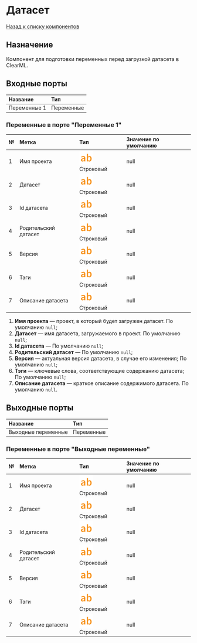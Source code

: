 # Датасет

[Назад к списку компонентов](../README.md)

## Назначение

Компонент для подготовки переменных перед загрузкой датасета в ClearML.

## Входные порты

| Название     | Тип        |
|:-------------|:-----------|
| Переменные 1 | Переменные |

### Переменные в порте "Переменные 1"

| №  | Метка                   | Тип                                   | Значение по умолчанию  |
|:---|:------------------------|:--------------------------------------|:-----------------------|
| 1  | Имя проекта             | ![](./img/string.svg) Строковый       |null                    |
| 2  | Датасет                 | ![](./img/string.svg) Строковый       |null                    |
| 3  | Id датасета             | ![](./img/string.svg) Строковый       |null                    |
| 4  | Родительский датасет    | ![](./img/string.svg) Строковый       |null                    |
| 5  | Версия                  | ![](./img/string.svg) Строковый       |null                    |
| 6  | Тэги                    | ![](./img/string.svg) Строковый       |null                    |
| 7  | Описание датасета       | ![](./img/string.svg) Строковый       |null                    |

1. **Имя проекта** — проект, в который будет загружен датасет. По умолчанию `null`;
2. **Датасет** — имя датасета, загружаемого в проект. По умолчанию `null`;             
3. **Id датасета** — По умолчанию `null`;   
4. **Родительский датасет** — По умолчанию `null`;   
5. **Версия** — актуальная версия датасета, в случае его изменения; По умолчанию `null`;            
6. **Тэги** — ключевые слова, соответствующие содержанию датасета; По умолчанию `null`;   
7. **Описание датасета** — краткое описание содержимого датасета. По умолчанию `null`.

## Выходные порты

| Название            | Тип        |
|:--------------------|:-----------|
| Выходные переменные | Переменные |

### Переменные в порте "Выходные переменные"

| №  | Метка                   | Тип                                   | Значение по умолчанию  |
|:---|:------------------------|:--------------------------------------|:-----------------------|
| 1  | Имя проекта             | ![](./img/string.svg) Строковый       |null                    |
| 2  | Датасет                 | ![](./img/string.svg) Строковый       |null                    |
| 3  | Id датасета             | ![](./img/string.svg) Строковый       |null                    |
| 4  | Родительский датасет    | ![](./img/string.svg) Строковый       |null                    |
| 5  | Версия                  | ![](./img/string.svg) Строковый       |null                    |
| 6  | Тэги                    | ![](./img/string.svg) Строковый       |null                    |
| 7  | Описание датасета       | ![](./img/string.svg) Строковый       |null                    |